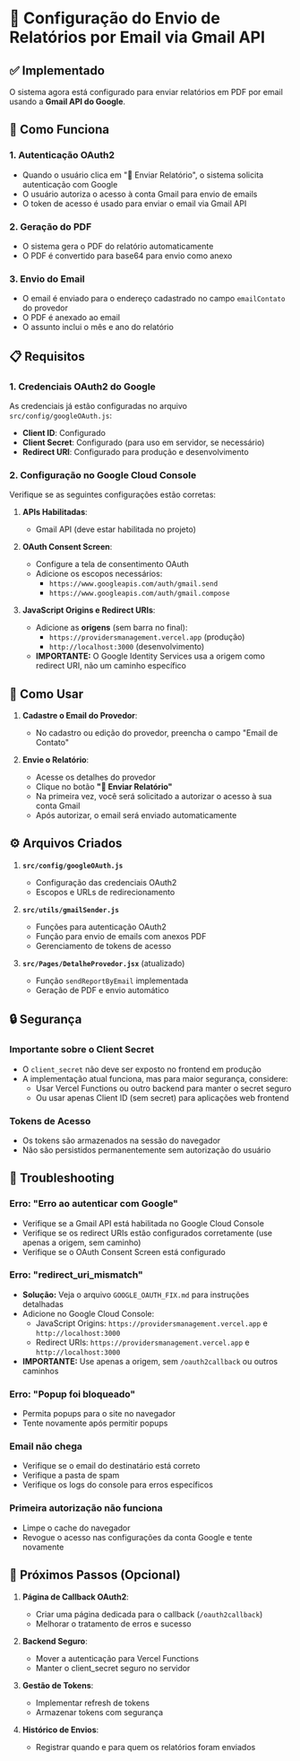 # 📧 Configuração do Envio de Relatórios por Email via Gmail API

## ✅ Implementado

O sistema agora está configurado para enviar relatórios em PDF por email usando a **Gmail API do Google**.

## 🔧 Como Funciona

### 1. Autenticação OAuth2
- Quando o usuário clica em "📧 Enviar Relatório", o sistema solicita autenticação com Google
- O usuário autoriza o acesso à conta Gmail para envio de emails
- O token de acesso é usado para enviar o email via Gmail API

### 2. Geração do PDF
- O sistema gera o PDF do relatório automaticamente
- O PDF é convertido para base64 para envio como anexo

### 3. Envio do Email
- O email é enviado para o endereço cadastrado no campo `emailContato` do provedor
- O PDF é anexado ao email
- O assunto inclui o mês e ano do relatório

## 📋 Requisitos

### 1. Credenciais OAuth2 do Google
As credenciais já estão configuradas no arquivo `src/config/googleOAuth.js`:
- **Client ID**: Configurado
- **Client Secret**: Configurado (para uso em servidor, se necessário)
- **Redirect URI**: Configurado para produção e desenvolvimento

### 2. Configuração no Google Cloud Console
Verifique se as seguintes configurações estão corretas:

1. **APIs Habilitadas**:
   - Gmail API (deve estar habilitada no projeto)

2. **OAuth Consent Screen**:
   - Configure a tela de consentimento OAuth
   - Adicione os escopos necessários:
     - `https://www.googleapis.com/auth/gmail.send`
     - `https://www.googleapis.com/auth/gmail.compose`

3. **JavaScript Origins e Redirect URIs**:
   - Adicione as **origens** (sem barra no final):
     - `https://providersmanagement.vercel.app` (produção)
     - `http://localhost:3000` (desenvolvimento)
   - **IMPORTANTE:** O Google Identity Services usa a origem como redirect URI, não um caminho específico

## 🚀 Como Usar

1. **Cadastre o Email do Provedor**:
   - No cadastro ou edição do provedor, preencha o campo "Email de Contato"

2. **Envie o Relatório**:
   - Acesse os detalhes do provedor
   - Clique no botão **"📧 Enviar Relatório"**
   - Na primeira vez, você será solicitado a autorizar o acesso à sua conta Gmail
   - Após autorizar, o email será enviado automaticamente

## ⚙️ Arquivos Criados

1. **`src/config/googleOAuth.js`**
   - Configuração das credenciais OAuth2
   - Escopos e URLs de redirecionamento

2. **`src/utils/gmailSender.js`**
   - Funções para autenticação OAuth2
   - Função para envio de emails com anexos PDF
   - Gerenciamento de tokens de acesso

3. **`src/Pages/DetalheProvedor.jsx`** (atualizado)
   - Função `sendReportByEmail` implementada
   - Geração de PDF e envio automático

## 🔒 Segurança

### Importante sobre o Client Secret
- O `client_secret` não deve ser exposto no frontend em produção
- A implementação atual funciona, mas para maior segurança, considere:
  - Usar Vercel Functions ou outro backend para manter o secret seguro
  - Ou usar apenas Client ID (sem secret) para aplicações web frontend

### Tokens de Acesso
- Os tokens são armazenados na sessão do navegador
- Não são persistidos permanentemente sem autorização do usuário

## 🐛 Troubleshooting

### Erro: "Erro ao autenticar com Google"
- Verifique se a Gmail API está habilitada no Google Cloud Console
- Verifique se os redirect URIs estão configurados corretamente (use apenas a origem, sem caminho)
- Verifique se o OAuth Consent Screen está configurado

### Erro: "redirect_uri_mismatch"
- **Solução:** Veja o arquivo `GOOGLE_OAUTH_FIX.md` para instruções detalhadas
- Adicione no Google Cloud Console:
  - JavaScript Origins: `https://providersmanagement.vercel.app` e `http://localhost:3000`
  - Redirect URIs: `https://providersmanagement.vercel.app` e `http://localhost:3000`
- **IMPORTANTE:** Use apenas a origem, sem `/oauth2callback` ou outros caminhos

### Erro: "Popup foi bloqueado"
- Permita popups para o site no navegador
- Tente novamente após permitir popups

### Email não chega
- Verifique se o email do destinatário está correto
- Verifique a pasta de spam
- Verifique os logs do console para erros específicos

### Primeira autorização não funciona
- Limpe o cache do navegador
- Revogue o acesso nas configurações da conta Google e tente novamente

## 📝 Próximos Passos (Opcional)

1. **Página de Callback OAuth2**:
   - Criar uma página dedicada para o callback (`/oauth2callback`)
   - Melhorar o tratamento de erros e sucesso

2. **Backend Seguro**:
   - Mover a autenticação para Vercel Functions
   - Manter o client_secret seguro no servidor

3. **Gestão de Tokens**:
   - Implementar refresh de tokens
   - Armazenar tokens com segurança

4. **Histórico de Envios**:
   - Registrar quando e para quem os relatórios foram enviados

